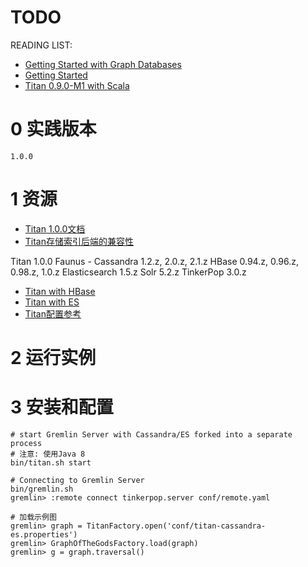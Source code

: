 # TODO

READING LIST:

+ [Getting Started with Graph Databases](https://academy.datastax.com/resources/getting-started-graph-databases)
+ [Getting Started](http://s3.thinkaurelius.com/docs/titan/1.0.0/getting-started.html)
+ [Titan  0.9.0-M1 with Scala](https://jaceklaskowski.gitbooks.io/titan-scala/content/)

# 0 实践版本

	1.0.0

# 1 资源

+ [Titan 1.0.0文档](http://s3.thinkaurelius.com/docs/titan/1.0.0/index.html)
+ [Titan存储索引后端的兼容性](http://s3.thinkaurelius.com/docs/titan/1.0.0/version-compat.html)

Titan 			1.0.0
Faunus 			-
Cassandra 		1.2.z, 2.0.z, 2.1.z
HBase 			0.94.z, 0.96.z, 0.98.z, 1.0.z
Elasticsearch 	1.5.z
Solr 			5.2.z
TinkerPop		3.0.z

+ [Titan with HBase](http://s3.thinkaurelius.com/docs/titan/1.0.0/hbase.html)
+ [Titan with ES](http://s3.thinkaurelius.com/docs/titan/1.0.0/elasticsearch.html)
+ [Titan配置参考](http://s3.thinkaurelius.com/docs/titan/1.0.0/titan-config-ref.html)

# 2 运行实例

# 3 安装和配置

	# start Gremlin Server with Cassandra/ES forked into a separate process
	# 注意: 使用Java 8
	bin/titan.sh start
	
	# Connecting to Gremlin Server
	bin/gremlin.sh
	gremlin> :remote connect tinkerpop.server conf/remote.yaml

	# 加载示例图
	gremlin> graph = TitanFactory.open('conf/titan-cassandra-es.properties')
	gremlin> GraphOfTheGodsFactory.load(graph)
	gremlin> g = graph.traversal()



